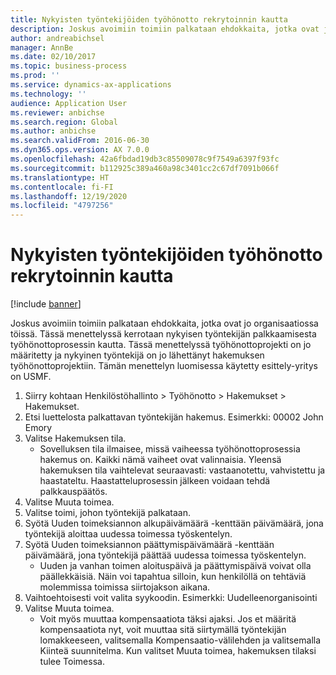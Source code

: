 ```yaml
---
title: Nykyisten työntekijöiden työhönotto rekrytoinnin kautta
description: Joskus avoimiin toimiin palkataan ehdokkaita, jotka ovat jo organisaatiossa töissä.
author: andreabichsel
manager: AnnBe
ms.date: 02/10/2017
ms.topic: business-process
ms.prod: ''
ms.service: dynamics-ax-applications
ms.technology: ''
audience: Application User
ms.reviewer: anbichse
ms.search.region: Global
ms.author: anbichse
ms.search.validFrom: 2016-06-30
ms.dyn365.ops.version: AX 7.0.0
ms.openlocfilehash: 42a6fbdad19db3c85509078c9f7549a6397f93fc
ms.sourcegitcommit: b112925c389a460a98c3401cc2c67df7091b066f
ms.translationtype: HT
ms.contentlocale: fi-FI
ms.lasthandoff: 12/19/2020
ms.locfileid: "4797256"
---
```

# <a name="hire-existing-employees-through-recruitment"></a>Nykyisten työntekijöiden työhönotto rekrytoinnin kautta

[!include [banner](../../includes/banner.md)]

Joskus avoimiin toimiin palkataan ehdokkaita, jotka ovat jo organisaatiossa töissä. Tässä menettelyssä kerrotaan nykyisen työntekijän palkkaamisesta työhönottoprosessin kautta. Tässä menettelyssä työhönottoprojekti on jo määritetty ja nykyinen työntekijä on jo lähettänyt hakemuksen työhönottoprojektiin. Tämän menettelyn luomisessa käytetty esittely-yritys on USMF.

1. Siirry kohtaan Henkilöstöhallinto > Työhönotto > Hakemukset > Hakemukset.
2. Etsi luettelosta palkattavan työntekijän hakemus. Esimerkki: 00002 John Emory
3. Valitse Hakemuksen tila.
    * Sovelluksen tila ilmaisee, missä vaiheessa työhönottoprosessia hakemus on.  Kaikki nämä vaiheet ovat valinnaisia. Yleensä hakemuksen tila vaihtelevat seuraavasti: vastaanotettu, vahvistettu ja haastateltu. Haastatteluprosessin jälkeen voidaan tehdä palkkauspäätös.  
4. Valitse Muuta toimea.
5. Valitse toimi, johon työntekijä palkataan.
6. Syötä Uuden toimeksiannon alkupäivämäärä -kenttään päivämäärä, jona työntekijä aloittaa uudessa toimessa työskentelyn.  
7. Syötä Uuden toimeksiannon päättymispäivämäärä -kenttään päivämäärä, jona työntekijä päättää uudessa toimessa työskentelyn.
    * Uuden ja vanhan toimen aloituspäivä ja päättymispäivä voivat olla päällekkäisiä. Näin voi tapahtua silloin, kun henkilöllä on tehtäviä molemmissa toimissa siirtojakson aikana.  
8. Vaihtoehtoisesti voit valita syykoodin. Esimerkki: Uudelleenorganisointi
9. Valitse Muuta toimea.
    * Voit myös muuttaa kompensaatiota täksi ajaksi. Jos et määritä kompensaatiota nyt, voit muuttaa sitä siirtymällä työntekijän lomakkeeseen, valitsemalla Kompensaatio-välilehden ja valitsemalla Kiinteä suunnitelma. Kun valitset Muuta toimea, hakemuksen tilaksi tulee Toimessa.  

